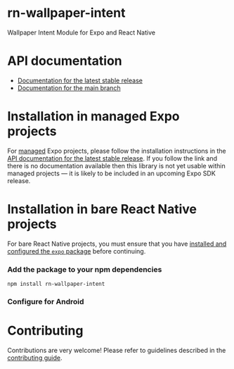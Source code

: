 # rn-wallpaper-intent

Wallpaper Intent Module for Expo and React Native

# API documentation

- [Documentation for the latest stable release](https://docs.expo.dev/versions/latest/sdk/rn-wallpaper-intent/)
- [Documentation for the main branch](https://docs.expo.dev/versions/unversioned/sdk/rn-wallpaper-intent/)

# Installation in managed Expo projects

For [managed](https://docs.expo.dev/archive/managed-vs-bare/) Expo projects, please follow the installation instructions in the [API documentation for the latest stable release](#api-documentation). If you follow the link and there is no documentation available then this library is not yet usable within managed projects &mdash; it is likely to be included in an upcoming Expo SDK release.

# Installation in bare React Native projects

For bare React Native projects, you must ensure that you have [installed and configured the `expo` package](https://docs.expo.dev/bare/installing-expo-modules/) before continuing.

### Add the package to your npm dependencies

```
npm install rn-wallpaper-intent
```

### Configure for Android


# Contributing

Contributions are very welcome! Please refer to guidelines described in the [contributing guide]( https://github.com/expo/expo#contributing).
